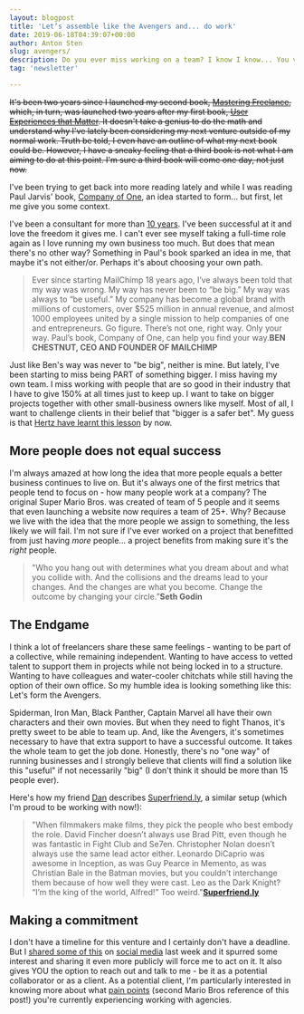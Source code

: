 ```yaml
---
layout: blogpost
title: 'Let’s assemble like the Avengers and... do work'
date: 2019-06-18T04:39:07+00:00
author: Anton Sten
slug: avengers/
description: Do you ever miss working on a team? I know I know... You value your independence, but what if you could have the best of both worlds?
tag: 'newsletter'

---
```


~~It's been two years since I launched my second book, [Mastering Freelance](https://www.antonsten.com/books/masteringfreelance/), which, in turn, was launched two years after my first book, [User Experiences that Matter](https://www.antonsten.com/books/user-experiences-matter/). It doesn't take a genius to do the math and understand why I've lately been considering my next venture outside of my normal work. Truth be told, I even have an outline of what my next book could be. However, I have a sneaky feeling that a third book is not what I am aiming to do at this point. I'm sure a third book will come one day, not just now.~~

I've been trying to get back into more reading lately and while I was reading Paul Jarvis' book, [Company of One](https://ofone.co), an idea started to form... but first, let me give you some context.

I've been a consultant for more than [10 years](https://www.antonsten.com/10years/). I've been successful at it and love the freedom it gives me. I can't ever see myself taking a full-time role again as I love running my own business too much. But does that mean there's no other way? Something in Paul's book sparked an idea in me, that maybe it's not either/or. Perhaps it's about choosing your own path.

>Ever since starting MailChimp 18 years ago, I’ve always been told that my way was wrong. My way has never been to “be big.” My way was always to “be useful.” My company has become a global brand with millions of customers, over $525 million in annual revenue, and almost 1000 employees united by a single mission to help companies of one and entrepreneurs. Go figure. There’s not one, right way. Only your way. Paul’s book, Company of One, can help you find your way.**BEN CHESTNUT, CEO AND FOUNDER OF MAILCHIMP**

Just like Ben's way was never to "be big", neither is mine. But lately, I've been starting to miss being PART of something bigger. I miss having my own team. I miss working with people that are so good in their industry that I have to give 150% at all times just to keep up.  I want to take on bigger projects together with other small-business owners like myself. Most of all, I want to challenge clients in their belief that "bigger is a safer bet". My guess is that [Hertz have learnt this lesson](https://www.adweek.com/brand-marketing/accenture-seeks-to-dismiss-multimillion-dollar-hertz-breach-of-contract-lawsuit/) by now.

## More people does not equal success

I'm always amazed at how long the idea that more people equals a better business continues to live on. But it's always one of the first metrics that people tend to focus on - how many people work at a company? The original Super Mario Bros. was created of team of 5 people and it seems that even launching a website now requires a team of 25+. Why? Because we live with the idea that the more people we assign to something, the less likely we will fail. I'm not sure if I've ever worked on a project that benefitted from just having *more* people... a project benefits from making sure it's the *right* people.

>"Who you hang out with determines what you dream about and what you collide with. And the collisions and the dreams lead to your changes. And the changes are what you become. Change the outcome by changing your circle.”**Seth Godin**

## The Endgame

I think a lot of freelancers share these same feelings - wanting to be part of a collective, while remaining independent. Wanting to have access to vetted talent to support them in projects while not being locked in to a structure. Wanting to have colleagues and water-cooler chitchats while still having the option of their own office. So my humble idea is looking something like this: Let's form the Avengers.

Spiderman, Iron Man, Black Panther, Captain Marvel all have their own characters and their own movies. But when they need to fight Thanos, it's pretty sweet to be able to team up. And, like the Avengers, it's sometimes necessary to have that extra support to have a successful outcome. It takes the whole team to get the job done. Honestly, there's no "one way" of running businesses and I strongly believe that clients will find a solution like this "useful" if not necessarily "big" (I don't think it should be more than 15 people ever).

Here's how my friend [Dan](https://twitter.com/danmall) describes [Superfriend.ly](http://superfriend.ly/), a similar setup (which I'm proud to be working with now!):
>"When filmmakers make films, they pick the people who best embody the role. David Fincher doesn’t always use Brad Pitt, even though he was fantastic in Fight Club and Se7en. Christopher Nolan doesn’t always use the same lead actor either. Leonardo DiCaprio was awesome in Inception, as was Guy Pearce in Memento, as was Christian Bale in the Batman movies, but you couldn’t interchange them because of how well they were cast. Leo as the Dark Knight? “I’m the king of the world, Alfred!” Too weird."**[Superfriend.ly](http://superfriend.ly/about/)**

## Making a commitment

I don't have a timeline for this venture and I certainly don't have a deadline. But I [shared some of this](https://twitter.com/antonsten/status/1137996419493748736?s=20) on [social media](https://www.linkedin.com/feed/update/urn:li:activity:6543762059950080000) last week and it spurred some interest and sharing it even more publicly will force me to act on it. It also gives YOU the option to reach out and talk to me - be it as a potential collaborator or as a client. As a potential client, I'm particularly interested in knowing more about what [pain points](https://www.antonsten.com/understanding-pain-dream-fix/) (second Mario Bros reference of this post!) you're currently experiencing working with agencies.
